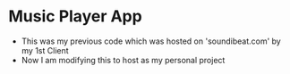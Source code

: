 # Music Player App

- This was my previous code which was hosted on 'soundibeat.com' by my 1st Client
- Now I am modifying this to host as my personal project